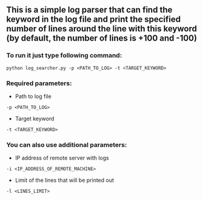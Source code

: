 ## This is a simple log parser that can find the keyword in the log file and print the specified number of lines around the line with this keyword (by default, the number of lines is +100 and -100)

### To run it just type following command:
```
python log_searcher.py -p <PATH_TO_LOG> -t <TARGET_KEYWORD>
```
### Required parameters:

* Path to log file
```
-p <PATH_TO_LOG>
```
* Target keyword 
```
-t <TARGET_KEYWORD>
```

### You can also use additional parameters:

* IP address of remote server with logs
```
-i <IP_ADDRESS_OF_REMOTE_MACHINE>
```

* Limit of the lines that will be printed out
```
-l <LINES_LIMIT>
```
